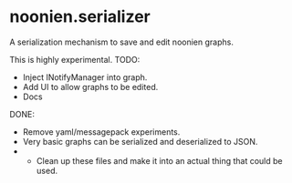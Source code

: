 # noonien.serializer
A serialization mechanism to save and edit noonien graphs.

This is highly experimental.
TODO:
  * Inject INotifyManager into graph.
  * Add UI to allow graphs to be edited.
  * Docs

DONE:
  * Remove yaml/messagepack experiments.
  * Very basic graphs can be serialized and deserialized to JSON.
  *   * Clean up these files and make it into an actual thing that could be used.



